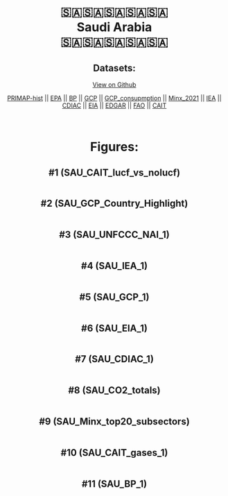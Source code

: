 
<center>
<h1 align="center">
🇸🇦🇸🇦🇸🇦🇸🇦🇸🇦
<br>
Saudi Arabia
<br>
🇸🇦🇸🇦🇸🇦🇸🇦🇸🇦
</h1>
<h2>Datasets:</h2>
<p><a href="https://github.com/dquintani/GreenhouseData/tree/master/country_data/SAU_Saudi Arabia/data">View on Github</a>
<br></p><p><a href="data/SAU_PRIMAP-hist.csv">PRIMAP-hist</a> || <a href="data/SAU_EPA.csv">EPA</a> || <a href="data/SAU_BP.csv">BP</a> || <a href="data/SAU_GCP.csv">GCP</a> || <a href="data/SAU_GCP_consupmption.csv">GCP_consupmption</a> || <a href="data/SAU_Minx_2021.csv">Minx_2021</a> || <a href="data/SAU_IEA.csv">IEA</a> || <a href="data/SAU_CDIAC.csv">CDIAC</a> || <a href="data/SAU_EIA.csv">EIA</a> || <a href="data/SAU_EDGAR.csv">EDGAR</a> || <a href="data/SAU_FAO.csv">FAO</a> || <a href="data/SAU_CAIT.csv">CAIT</a></p><p><br></p>
<h1>Figures:</h1><h2>#1 (SAU_CAIT_lucf_vs_nolucf)</h2>
<p><img alt="" src="figures/SAU_CAIT_lucf_vs_nolucf.png" /></p><h2>#2 (SAU_GCP_Country_Highlight)</h2>
<p><img alt="" src="figures/SAU_GCP_Country_Highlight.png" /></p><h2>#3 (SAU_UNFCCC_NAI_1)</h2>
<p><img alt="" src="figures/SAU_UNFCCC_NAI_1.png" /></p><h2>#4 (SAU_IEA_1)</h2>
<p><img alt="" src="figures/SAU_IEA_1.png" /></p><h2>#5 (SAU_GCP_1)</h2>
<p><img alt="" src="figures/SAU_GCP_1.png" /></p><h2>#6 (SAU_EIA_1)</h2>
<p><img alt="" src="figures/SAU_EIA_1.png" /></p><h2>#7 (SAU_CDIAC_1)</h2>
<p><img alt="" src="figures/SAU_CDIAC_1.png" /></p><h2>#8 (SAU_CO2_totals)</h2>
<p><img alt="" src="figures/SAU_CO2_totals.png" /></p><h2>#9 (SAU_Minx_top20_subsectors)</h2>
<p><img alt="" src="figures/SAU_Minx_top20_subsectors.png" /></p><h2>#10 (SAU_CAIT_gases_1)</h2>
<p><img alt="" src="figures/SAU_CAIT_gases_1.png" /></p><h2>#11 (SAU_BP_1)</h2>
<p><img alt="" src="figures/SAU_BP_1.png" /></p>
